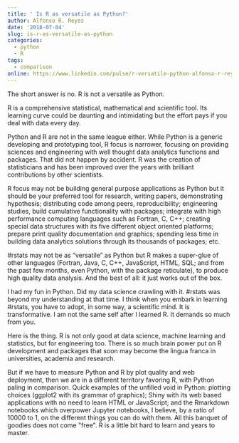 ```yaml
---
title: ' Is R as versatile as Python?'
author: Alfonso R. Reyes
date: '2018-07-04'
slug: is-r-as-versatile-as-python
categories:
  - python
  - R
tags:
  - comparison
online: https://www.linkedin.com/pulse/r-versatile-python-alfonso-r-reyes/
---
```


The short answer is no. R is not a versatile as Python.

R is a comprehensive statistical, mathematical and scientific tool. Its learning curve could be daunting and intimidating but the effort pays if you deal with data every day.

Python and R are not in the same league either. While Python is a generic developing and prototyping tool, R focus is narrower, focusing on providing sciences and engineering with well thought data analytics functions and packages. That did not happen by accident. R was the creation of statisticians and has been improved over the years with brilliant contributions by other scientists.

R focus may not be building general purpose applications as Python but it should be your preferred tool for research, writing papers, demonstrating hypothesis; distributing code among peers, reproducibility; engineering studies, build cumulative functionality with packages; integrate with high performance computing languages such as Fortran, C, C++; creating special data structures with its five different object oriented platforms; prepare print quality documentation and graphics; spending less time in building data analytics solutions through its thousands of packages; etc.

\#rstats may not be as “versatile” as Python but R makes a super-glue of other languages (Fortran, Java, C, C++, JavaScript, HTML, SQL; and from the past few months, even Python, with the package reticulate), to produce high quality data analysis. And the best of all: it just works out of the box.

I had my fun in Python. Did my data science crawling with it. #rstats was beyond my understanding at that time. I think when you embark in learning #rstats, you have to adopt, in some way, a scientific mind. It is transformative. I am not the same self after I learned R. It demands so much from you.

Here is the thing. R is not only good at data science, machine learning and statistics, but for engineering too. There is so much brain power put on R development and packages that soon may become the lingua franca in universities, academia and research.

But if we have to measure Python and R by plot quality and web deployment, then we are in a different territory favoring R, with Python paling in comparison. Quick examples of the unfilled void in Python: plotting choices (ggplot2 with its grammar of graphics); Shiny with its web based applications with no need to learn HTML or JavaScript; and the Rmarkdown notebooks which overpower Jupyter notebooks, I believe, by a ratio of 10000 to 1, on the different things you can do with them. All this banquet of goodies does not come "free". R is a little bit hard to learn and years to master.

